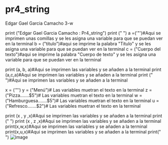 # pr4_string
Edgar Gael Garcia Camacho 3-w

print ("Edgar Gael Garcia Camacho : Pr4_string")
print (" ")
a =('"')#Aqui se imprimen unas comillas y se les asigna una variable para que se puedan ver en la terminal
b = ("titulo")#aqui se imprime la palabra "Titulo" y se les asigna una variable para que se puedan ver en la terminal
c = ("Cuerpo del texto")#aqui se imprime la palabra "Cuerpo de texto" y se les asigna una variable para que se puedan ver en la terminal

print (a, b, a)#Aqui se imprimen las variables y se añaden a la terminal
print (a,c,a)#Aqui se imprimen las variables y se añaden a la terminal
print (" ")#Aqui se imprimen las variables y se añaden a la terminal


x = ('"')
y = ("Menú")# Las variables muetran el texto en la terminal
z = ("Pizza.......$5")# Las variables muetran el texto en la terminal
w = ("Hamburguesa.......$5")# Las variables muetran el texto en la terminal
u = ("Refresco.......$2")# Las variables muetran el texto en la terminal

print (x  ,  y  ,x)#Aqui se imprimen las variables y se añaden a la terminal
print (" ")
print (x     , z  ,x)#Aqui se imprimen las variables y se añaden a la terminal
print(x,w,x)#Aqui se imprimen las variables y se añaden a la terminal
print(x,u,x)#Aqui se imprimen las variables y se añaden a la terminal
print(" ")
![image](https://github.com/user-attachments/assets/cbdccabb-8333-4c86-8acf-0b52109074e3)


